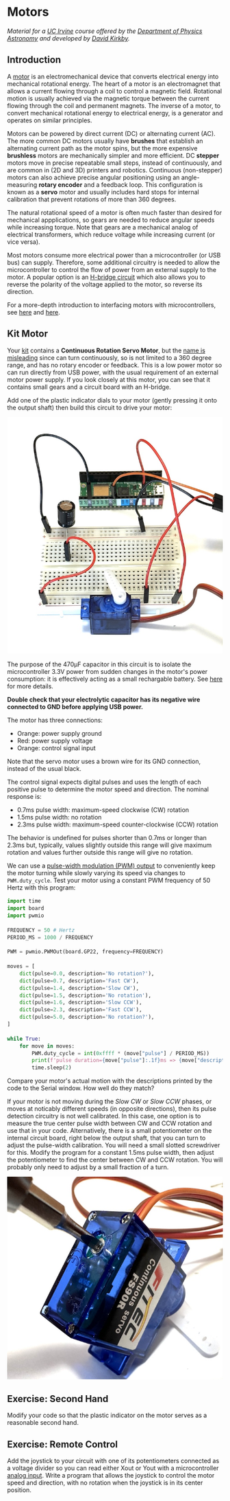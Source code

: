 # Motors

*Material for a [UC Irvine](https://uci.edu/) course offered by the [Department of Physics Astronomy](https://www.physics.uci.edu/) and developed by [David Kirkby](https://faculty.sites.uci.edu/dkirkby/).*

## Introduction

A [motor](https://en.wikipedia.org/wiki/Electric_motor) is an electromechanical device that converts electrical energy into mechanical rotational energy. The heart of a motor is an electromagnet that allows a current flowing through a coil to control a magnetic field. Rotational motion is usually achieved via the magnetic torque between the current flowing through the coil and permanent magnets.  The inverse of a motor, to convert mechanical rotational energy to electrical energy, is a generator and operates on similar principles.

Motors can be powered by direct current (DC) or alternating current (AC). The more common DC motors usually have **brushes** that establish an alternating current path as the motor spins, but the more expensive **brushless** motors are mechanically simpler and more efficient.  DC **stepper** motors move in precise repeatable small steps, instead of continuously, and are common in (2D and 3D) printers and robotics.  Continuous (non-stepper) motors can also achieve precise angular positioning using an angle-measuring **rotary encoder** and a feedback loop. This configuration is known as a **servo** motor and usually includes hard stops for internal calibration that prevent rotations of more than 360 degrees.

The natural rotational speed of a motor is often much faster than desired for mechanical appplications, so gears are needed to reduce angular speeds while increasing torque. Note that gears are a mechanical analog of electrical transformers, which reduce voltage while increasing current (or vice versa).

Most motors consume more electrical power than a microcontroller (or USB bus) can supply. Therefore, some additional circuitry is needed to allow the microcontroller to control the flow of power from an external supply to the motor. A popular option is
an [H-bridge circuit](https://en.wikipedia.org/wiki/H-bridge) which also allows you to reverse the polarity of the voltage applied to the motor, so reverse its direction.

For a more-depth introduction to interfacing motors with microcontrollers, see [here](https://learn.adafruit.com/adafruit-motor-selection-guide?view=all) and [here](https://learn.sparkfun.com/tutorials/motors-and-selecting-the-right-one/all).

## Kit Motor

Your [kit](kit.md) contains a **Continuous Rotation Servo Motor**, but the [name is misleading](https://learn.adafruit.com/adafruit-motor-selection-guide?view=all#when-is-a-servo-not-a-servo-2875539) since can turn continuously, so is not limited to a 360 degree range, and has no rotary encoder or feedback.  This is a low power motor so can run directly from USB power, with the usual requirement of an external motor power supply.  If you look closely at this motor, you can see that it contains small gears and a circuit board with an H-bridge.

Add one of the plastic indicator dials to your motor (gently pressing it onto the output shaft) then build this circuit to drive your motor:

![Continuous servo drive circuit](img/servo-circuit.jpg)

The purpose of the 470μF capacitor in this circuit is to isolate the microcontroller 3.3V power from sudden changes in the motor's power consumption: it is effectively acting as a small rechargable battery.  See [here](https://learn.adafruit.com/adafruit-arduino-lesson-14-servo-motors/if-the-servo-misbehaves) for more details.

**Double check that your electrolytic capacitor has its negative wire connected to GND before applying USB power.**

The motor has three connections:
 - Orange: power supply ground
 - Red: power supply voltage
 - Orange: control signal input

Note that the servo motor uses a brown wire for its GND connection, instead of the usual black.

The control signal expects digital pulses and uses the length of each positive pulse to determine the motor speed and direction. The nominal response is:
 - 0.7ms pulse width: maximum-speed clockwise (CW) rotation
 - 1.5ms pulse width: no rotation
 - 2.3ms pulse width: maximum-speed counter-clockwise (CCW) rotation

The behavior is undefined for pulses shorter than 0.7ms or longer than 2.3ms but, typically, values slightly outside this range will give maximum rotation and values further outside this range will give no rotation.

We can use a [pulse-width modulation (PWM) output](aout.md) to conveniently keep the motor turning while slowly varying its speed via changes to `PWM.duty_cycle`.  Test your motor using a constant PWM frequency of 50 Hertz with this program:
```python
import time
import board
import pwmio

FREQUENCY = 50 # Hertz
PERIOD_MS = 1000 / FREQUENCY

PWM = pwmio.PWMOut(board.GP22, frequency=FREQUENCY)

moves = [
    dict(pulse=0.0, description='No rotation?'),
    dict(pulse=0.7, description='Fast CW'),
    dict(pulse=1.4, description='Slow CW'),
    dict(pulse=1.5, description='No rotation'),
    dict(pulse=1.6, description='Slow CCW'),
    dict(pulse=2.3, description='Fast CCW'),
    dict(pulse=5.0, description='No rotation?'),
]

while True:
    for move in moves:
        PWM.duty_cycle = int(0xffff * (move["pulse"] / PERIOD_MS))
        print(f'pulse duration={move["pulse"]:.1f}ms => {move["description"]}')
        time.sleep(2)
```
Compare your motor's actual motion with the descriptions printed by the code to the Serial window.  How well do they match?

If your motor is not moving during the *Slow CW* or *Slow CCW* phases, or moves at noticably different speeds (in opposite directions), then its pulse detection circuitry is not well calibrated.  In this case, one option is to measure the true center pulse width between CW and CCW rotation and use that in your code.  Alternatively, there is a small potentiometer on the internal circuit board, right below the output shaft, that you can turn to adjust the pulse-width calibration.  You will need a small slotted screwdriver for this.  Modify the program for a constant 1.5ms pulse width, then adjust the potentiometer to find the center between CW and CCW rotation. You will probably only need to adjust by a small fraction of a turn.

![continous servo motor calibration](img/servo-calib.jpg)

## Exercise: Second Hand

Modify your code so that the plastic indicator on the motor serves as a reasonable second hand.

## Exercise: Remote Control

Add the joystick to your circuit with one of its potentiometers connected as a voltage divider so you can read either Xout or Yout with a microcontroller [analog input](inputs.md).  Write a program that allows the joystick to control the motor speed and direction, with no rotation when the joystick is in its center position.
